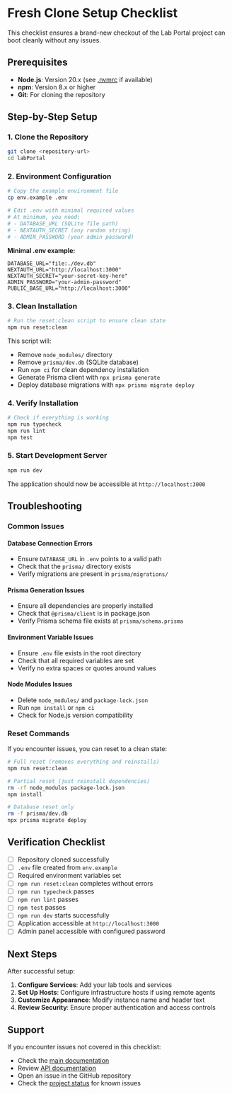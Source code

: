 # Fresh Clone Setup Checklist

This checklist ensures a brand-new checkout of the Lab Portal project can boot cleanly without any issues.

## Prerequisites

- **Node.js**: Version 20.x (see [.nvmrc](.nvmrc) if available)
- **npm**: Version 8.x or higher
- **Git**: For cloning the repository

## Step-by-Step Setup

### 1. Clone the Repository

```bash
git clone <repository-url>
cd labPortal
```

### 2. Environment Configuration

```bash
# Copy the example environment file
cp env.example .env

# Edit .env with minimal required values
# At minimum, you need:
# - DATABASE_URL (SQLite file path)
# - NEXTAUTH_SECRET (any random string)
# - ADMIN_PASSWORD (your admin password)
```

**Minimal .env example:**

```env
DATABASE_URL="file:./dev.db"
NEXTAUTH_URL="http://localhost:3000"
NEXTAUTH_SECRET="your-secret-key-here"
ADMIN_PASSWORD="your-admin-password"
PUBLIC_BASE_URL="http://localhost:3000"
```

### 3. Clean Installation

```bash
# Run the reset:clean script to ensure clean state
npm run reset:clean
```

This script will:

- Remove `node_modules/` directory
- Remove `prisma/dev.db` (SQLite database)
- Run `npm ci` for clean dependency installation
- Generate Prisma client with `npx prisma generate`
- Deploy database migrations with `npx prisma migrate deploy`

### 4. Verify Installation

```bash
# Check if everything is working
npm run typecheck
npm run lint
npm test
```

### 5. Start Development Server

```bash
npm run dev
```

The application should now be accessible at `http://localhost:3000`

## Troubleshooting

### Common Issues

#### Database Connection Errors

- Ensure `DATABASE_URL` in `.env` points to a valid path
- Check that the `prisma/` directory exists
- Verify migrations are present in `prisma/migrations/`

#### Prisma Generation Issues

- Ensure all dependencies are properly installed
- Check that `@prisma/client` is in package.json
- Verify Prisma schema file exists at `prisma/schema.prisma`

#### Environment Variable Issues

- Ensure `.env` file exists in the root directory
- Check that all required variables are set
- Verify no extra spaces or quotes around values

#### Node Modules Issues

- Delete `node_modules/` and `package-lock.json`
- Run `npm install` or `npm ci`
- Check for Node.js version compatibility

### Reset Commands

If you encounter issues, you can reset to a clean state:

```bash
# Full reset (removes everything and reinstalls)
npm run reset:clean

# Partial reset (just reinstall dependencies)
rm -rf node_modules package-lock.json
npm install

# Database reset only
rm -f prisma/dev.db
npx prisma migrate deploy
```

## Verification Checklist

- [ ] Repository cloned successfully
- [ ] `.env` file created from `env.example`
- [ ] Required environment variables set
- [ ] `npm run reset:clean` completes without errors
- [ ] `npm run typecheck` passes
- [ ] `npm run lint` passes
- [ ] `npm test` passes
- [ ] `npm run dev` starts successfully
- [ ] Application accessible at `http://localhost:3000`
- [ ] Admin panel accessible with configured password

## Next Steps

After successful setup:

1. **Configure Services**: Add your lab tools and services
2. **Set Up Hosts**: Configure infrastructure hosts if using remote agents
3. **Customize Appearance**: Modify instance name and header text
4. **Review Security**: Ensure proper authentication and access controls

## Support

If you encounter issues not covered in this checklist:

- Check the [main documentation](docs/index.md)
- Review [API documentation](docs/api/)
- Open an issue in the GitHub repository
- Check the [project status](PROJECT_STATUS.md) for known issues
